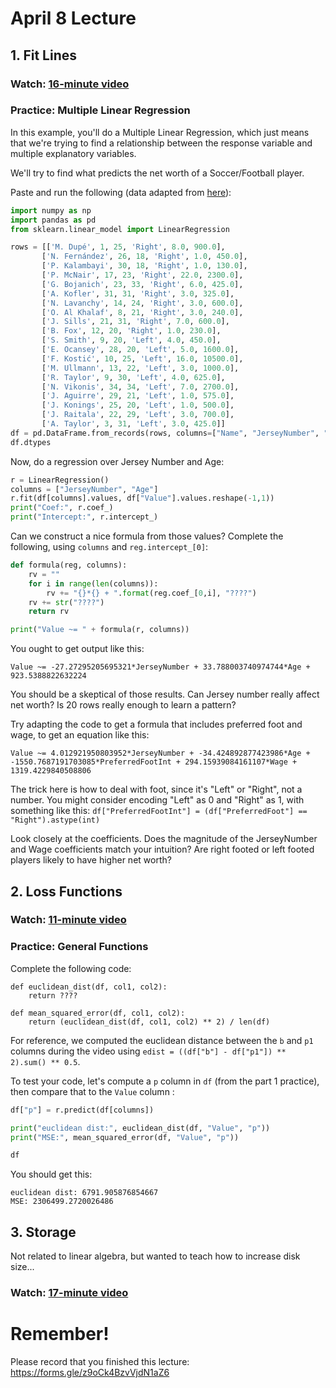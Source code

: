 # April 8 Lecture

## 1. Fit Lines

### Watch: [16-minute video](https://youtu.be/uCyV-tVLgDU)

### Practice: Multiple Linear Regression

In this example, you'll do a Multiple Linear Regression, which just
means that we're trying to find a relationship between the response
variable and multiple explanatory variables.

We'll try to find what predicts the net worth of a Soccer/Football
player.

Paste and run the following (data adapted from [here](https://www.kaggle.com/karangadiya/fifa19/data)):

```python
import numpy as np
import pandas as pd
from sklearn.linear_model import LinearRegression

rows = [['M. Dupé', 1, 25, 'Right', 8.0, 900.0],
       ['N. Fernández', 26, 18, 'Right', 1.0, 450.0],
       ['P. Kalambayi', 30, 18, 'Right', 1.0, 130.0],
       ['P. McNair', 17, 23, 'Right', 22.0, 2300.0],
       ['G. Bojanich', 23, 33, 'Right', 6.0, 425.0],
       ['A. Kofler', 31, 31, 'Right', 3.0, 325.0],
       ['N. Lavanchy', 14, 24, 'Right', 3.0, 600.0],
       ['O. Al Khalaf', 8, 21, 'Right', 3.0, 240.0],
       ['J. Sills', 21, 31, 'Right', 7.0, 600.0],
       ['B. Fox', 12, 20, 'Right', 1.0, 230.0],
       ['S. Smith', 9, 20, 'Left', 4.0, 450.0],
       ['E. Ocansey', 28, 20, 'Left', 5.0, 1600.0],
       ['F. Kostić', 10, 25, 'Left', 16.0, 10500.0],
       ['M. Ullmann', 13, 22, 'Left', 3.0, 1000.0],
       ['R. Taylor', 9, 30, 'Left', 4.0, 625.0],
       ['N. Vikonis', 34, 34, 'Left', 7.0, 2700.0],
       ['J. Aguirre', 29, 21, 'Left', 1.0, 575.0],
       ['J. Konings', 25, 20, 'Left', 1.0, 500.0],
       ['J. Raitala', 22, 29, 'Left', 3.0, 700.0],
       ['A. Taylor', 3, 31, 'Left', 3.0, 425.0]]
df = pd.DataFrame.from_records(rows, columns=["Name", "JerseyNumber", "Age", "PreferredFoot", "Wage", "Value"])
df.dtypes
```

Now, do a regression over Jersey Number and Age:

```python
r = LinearRegression()
columns = ["JerseyNumber", "Age"]
r.fit(df[columns].values, df["Value"].values.reshape(-1,1))
print("Coef:", r.coef_)
print("Intercept:", r.intercept_)
```

Can we construct a nice formula from those values?  Complete the following, using `columns` and `reg.intercept_[0]`:

```python
def formula(reg, columns):
    rv = ""
    for i in range(len(columns)):
        rv += "{}*{} + ".format(reg.coef_[0,i], "????")
    rv += str("????")
    return rv

print("Value ~= " + formula(r, columns))
```

You ought to get output like this:

```
Value ~= -27.27295205695321*JerseyNumber + 33.788003740974744*Age + 923.5388822632224
```

You should be a skeptical of those results.  Can Jersey number really
affect net worth?  Is 20 rows really enough to learn a pattern?

Try adapting the code to get a formula that includes preferred foot
and wage, to get an equation like this:

```
Value ~= 4.012921950803952*JerseyNumber + -34.424892877423986*Age + -1550.7687191703085*PreferredFootInt + 294.15939084161107*Wage + 1319.4229840508806
```

The trick here is how to deal with foot, since it's "Left" or "Right",
not a number.  You might consider encoding "Left" as 0 and "Right" as
1, with something like this: `df["PreferredFootInt"] = (df["PreferredFoot"] == "Right").astype(int)`

Look closely at the coefficients.  Does the magnitude of the
JerseyNumber and Wage coefficients match your intuition?  Are right
footed or left footed players likely to have higher net worth?

## 2. Loss Functions

### Watch: [11-minute video](https://youtu.be/f6v7WCJQ2tA)

### Practice: General Functions

Complete the following code:

```
def euclidean_dist(df, col1, col2):
    return ????

def mean_squared_error(df, col1, col2):
    return (euclidean_dist(df, col1, col2) ** 2) / len(df)
```

For reference, we computed the euclidean distance
between the `b` and `p1` columns during the video using
`edist = ((df["b"] - df["p1"]) ** 2).sum() ** 0.5`.

To test your code, let's compute a `p` column in `df` (from the part 1
practice), then compare that to the `Value` column :

```python
df["p"] = r.predict(df[columns])

print("euclidean dist:", euclidean_dist(df, "Value", "p"))
print("MSE:", mean_squared_error(df, "Value", "p"))

df
```

You should get this:

```
euclidean dist: 6791.905876854667
MSE: 2306499.2720026486
```

## 3. Storage

Not related to linear algebra, but wanted to teach how to increase
disk size...

### Watch: [17-minute video](https://youtu.be/5OuasxWJT40)

# Remember!

Please record that you finished this lecture: https://forms.gle/z9oCk4BzvVjdN1aZ6